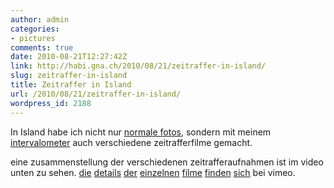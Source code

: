 ```yaml
---
author: admin
categories:
- pictures
comments: true
date: 2010-08-21T12:27:42Z
link: http://habi.gna.ch/2010/08/21/zeitraffer-in-island/
slug: zeitraffer-in-island
title: Zeitraffer in Island
url: /2010/08/21/zeitraffer-in-island/
wordpress_id: 2188
---
```


In Island habe ich nicht nur [normale fotos](http://www.flickr.com/photos/habi/sets/72157624746373110/show), sondern mit meinem [intervalometer](http://permanenttourist.ch/articles/2010/07/fun-with-timelapse-photography/#comments) auch verschiedene zeitrafferfilme gemacht.




eine zusammenstellung der verschiedenen zeitrafferaufnahmen ist im video unten zu sehen. [die](http://vimeo.com/14102558) [details](http://vimeo.com/14102306) [der](http://vimeo.com/14102072) [einzelnen](http://vimeo.com/14101998) [filme](http://vimeo.com/14101974) [finden](http://vimeo.com/14101891) [sich](http://vimeo.com/14101084) bei vimeo.



